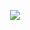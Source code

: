 <!-- <p align="center"> <img width="" height="" src="https://i.imgur.com/EsibECL.gif"> </p> -->
<p align="center"> <img width="" height="" src="https://i.imgur.com/4eSjVKP.gif"> </p>
<!-- <p align="center"> <img width="" height="" src="https://i.imgur.com/dIGqATm.gif"> </p> -->

[instagram]: https://instagram.com/clint.chu
[linkedin]: https://linkedin.com/in/clinthchu

[imgur_pixelart_backgrounds]: https://imgur.com/gallery/gH4HL
